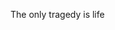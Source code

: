 The only tragedy is life

<!---
NirvaCx/NirvaCx is a ✨ special ✨ repository because its `README.md` (this file) appears on your GitHub profile.
You can click the Preview link to take a look at your changes.
--->
